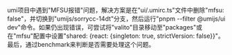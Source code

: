 umi项目中遇到"MFSU报错"问题，解决方案是在"ui/.umirc.ts"文件中删除"mfsu: false"，并切换到"umijs/sorrycc-14dt"分支，然后运行"pnpm --filter @umijs/ui dev"命令。如果仍出现错误，可尝试将"valito"目录移动至"packages"或在"mfsu"配置中设置"shared: {react: {singleton: true, strictVersion: false}}"。最后，通过benchmark来判断是否需要处理这个问题。
